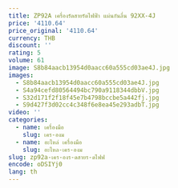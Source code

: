 ```yaml
---
title: ZP92A เครื่องรัดสายรัดไฟฟ้า แผ่นกันลื่น 92XX-4J
price: '4110.64'
price_original: '4110.64'
currency: THB
discount: ''
rating: 5
volume: 61
image: S8b84aacb13954d0aacc60a555cd03ae4J.jpg
images:
  - S8b84aacb13954d0aacc60a555cd03ae4J.jpg
  - S4a94cefd80564494bc790a9118344dbbV.jpg
  - S32d171f2f18f45e7b4798bccbe5a442fj.jpg
  - S9d427f3d02cc4c348f6e8ea45e293adbT.jpg
video: ''
categories:
  - name: เครื่องมือ
    slug: เคร-องม
  - name: อะไหล่ เครื่องมือ
    slug: อะไหล-เคร-องม
slug: zp92a-เคร-องร-ดสายร-ดไฟฟ
encode: oDSIYj0
lang: th
---
```

  